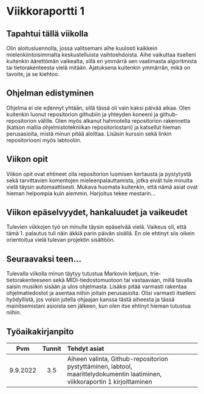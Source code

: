 # Viikkoraportti 1

## Tapahtui tällä viikolla

Olin aloitusluennolla, jossa valitsemani aihe kuulosti kaikkein mielenkiintoisimmalta keskustelluista vaihtoehdoista. Aihe vaikuttaa itselleni kuitenkin
äärettömän vaikealta, sillä en ymmärrä sen vaatimasta algoritmista tai tietorakenteesta vielä mitään. Ajatuksena kuitenkin ymmärrän, mikä on tavoite, ja se kiehtoo.

## Ohjelman edistyminen

Ohjelma ei ole edennyt yhtään, sillä tässä oli vain kaksi päivää aikaa. Olen kuitenkin luonut repositorion githubiin ja yhteyden koneeni ja github-repositorion välille.
Olen myös alkanut hahmotella repositorion rakennetta (katson mallia ohjelmistotekniikan repositoriostani) ja katsellut hieman perusasioita, mistä minun pitää aloittaa. Lisäsin kurssin sekä linkin repositoriooni myös labtooliin.

## Viikon opit

Viikon opit ovat ehtineet olla repositorion luomisen kertausta ja pystytystä sekä tarvittavien komentojen mieleenpalauttamista, 
jotka eivät tule minulta vielä täysin automaattisesti. Mukava huomata kuitenkin, että nämä asiat ovat hieman helpompia kuin aiemmin. Harjoitus tekee mestarin...

## Viikon epäselvyydet, hankaluudet ja vaikeudet

Tulevien viikkojen työ on minulle täysin epäselvää vielä. Vaikeus oli, että tämä 1. palautus tuli näin äkkiä parin päivän sisällä. En ole ehtinyt siis oikein orientoitua
vielä tulevan projektin sisältöön.

## Seuraavaksi teen...

Tulevalla viikolla minun täytyy tutustua Markovin ketjuun, trie-tietorakenteeseen sekä MIDI-tiedostomuotoon tai vastaavaan, millä tavalla saisin musiikin sisään ja ulos ohjelmasta.
Lisäksi pitää varmasti rakentaa ohjelmatiedostot ja asentaa niihin joitain perusasioita. Olisi varmasti itselleni hyödyllistä, jos voisin jutella ohjaajan kanssa tästä aiheesta ja 
tässä mainitsemistani asioista sen jälkeen, kun olen itse ehtinyt hieman tutustua niihin.

## Työaikakirjanpito

| Pvm    | Tunnit| Tehdyt asiat |
| :--:   |:-----:| :------|
|9.9.2022|  3.5  | Aiheen valinta, Github-repositorion pystyttäminen, labtool, maarittelydokumentin laatiminen, viikkoraportin 1 kirjoittaminen |
